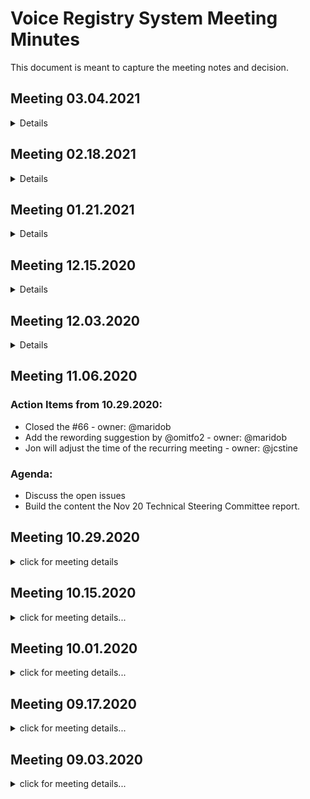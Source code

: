 # Voice Registry System Meeting Minutes
This document is meant to capture the meeting notes and decision.

## Meeting 03.04.2021
<details>    

### Agenda:
- Discuss the PR#159 VRS Type.
- Discuss the other issues open. 


### Discussion:
- 

</details>

## Meeting 02.18.2021
<details>    

### Agenda:
- GS1 Phil Archer guest presenter

### Discussion:
- He presented his [thought](https://drive.google.com/drive/folders/1b4liMvkl6Xv9P8U0Cw09IHi7E4b9PE2t) on VRS.

</details>

## Meeting 01.21.2021
<details>    

### Agenda:
- Prioritize the VRS GIT issues

### Discussion:
- The team prioritized some git issues based on need and deliveries.
- Discussed the standard in creating the GIT issue. Identify the problem and definition of done. 
- Decided to follow an architecture decision log whenever some critical decisions need to be ratified and vetted. The architecture decision logs are still stored in the git repo.
- We discussed the OVN Pull Request process. 

</details>

## Meeting 12.15.2020
<details>    

### Agenda:
 - Discuss the working style (GIT projects, GIT issues, Assigning work)
 - Prioritize the VRS GIT issues

</details>

## Meeting 12.03.2020
<details>

### Agenda:
 - Shared the feedback from the presentation
 - Discuss the next steps (identifying requirements, dependencies)
 - Identify governance for the registry. Do we need one? What it would like?

</details>

## Meeting 11.06.2020
### Action Items from 10.29.2020:
- Closed the #66 - owner: @maridob
- Add the rewording suggestion by @omitfo2 - owner: @maridob
- Jon will adjust the time of the recurring meeting - owner: @jcstine

### Agenda:
- Discuss the open issues
- Build the content the Nov 20 Technical Steering Committee report. 


## Meeting 10.29.2020

<details>
<summary>click for meeting details</summary>

### Action Items from 10.15.2020:
- @Lens-fitzgerald will need to respond on my comment [#76](re: https://github.com/open-voice-network/docs/pull/76)

### Agenda:
- Review the decision made last 10.15.2020
- Review prioritization of the problem
- Discuss the integration of VRS with other components
- Discuss the "context" concept
- Review the active issues

### Discussion/Decision Points:
1. Reviewed the decision made last 10.15.2020. VRS roles and responsibilities in the world of Voice.
    - Central location for invocation and platform agnostic.
    - Provide a consistent experience across conversational platforms and/or entity's conversational assistant.
    - VRS is not responsible for the interpretation of the intent of the user.
    - VRS can hold various attributes regarding the invocation, such as name, alternative names, category, geolocation.
    - VRS can receive inputs like the user's current location but is not responsible for storing its preference. 
    - VRS names can have synergies.
2.  Prioritization for VRS
    - Bucket 1
    - Bucket 2
3. "Context" concept will be discussed in the architectute meeting group.
4. VRS integration with other components will be pushed for another meeting.

### Action Items
- Closed the #66 - owner: @maridob
- Add the rewording suggestion by @omitfo2 - owner: @maridob
- Jon will adjust the time of the recurring meeting - owner: @jcstine

### Next Meeting Agenda:
- Build the content the Nov 20 Technical Steering Committee report.


</details>

## Meeting 10.15.2020

<details><summary>click for meeting details...</summary>

### Action Items from 10.01.2020:
- @Lens-fitzgerald will create PR for the additional problem context #69 and #70
- @omitfo2 will create PR for the problem context #66.
- @Lens-fitzgerald will propose the definition for Conversation Assistant
- @maridob will create a new poll for the new set of the problem context. 
    >> Poll is sent and created on 10.13.2020 4 PM CST time.
    >> /poll "Please select the problems that you think should be solved and prioritize by the VRS. The details description of the problems are" "Provide consistent experience across conversational platforms and/or entity conversational assistant." "Disambiguation of entities location." "Disambiguation of entities - homophone." "Disambiguation of entities - homograph." "Lack of central location for invocation availability." "Correction of mispronounciations." "Indirect invocation of application apps. Ex: Add milk to Tarjey." anonymous
    >> This poll is Issue #77

### Agenda:
  - Discuss the goal of the meeting. Goal: Finalized the problem prioritization that VRS can solve.
  - Discuss the architecture guidance for VRS. The architecture guidance should help us to align the scope of the problem for VRS.
  - Discuss and ratify the business value for each problem prioritization, based on the poll. The outcome of this discussion will be brought back to the Technical Committee.
  - Check if we achieve our goal. If not, why? 

### Discussion/Decision Points:
As we are trying to build the VRS component's role and responsibilities of VRS in the OVN architecture world. Like Dan's analogy of building a rocket, it will NOT only take 1 component to make it work. To state the obvious, it's going to be more than one.  The critical thing to resolve is the role of the component in building the rocket. Like any component building process, it should start in identifying the problem context and scope. Along with identifying the responsibilities, there are some architecture principles guidelines that we would like to follow. 

- Single Responsibility
- Loose Coupling
- Event-Driven
- Availability and Partitioning Eventual Consistency
- Interface segregation
- Automation (CICD, DevOps, Containerization, Service Mesh, Observability, etc.)

In identifying the problem context, we focused on the Single Responsibility Principle. This benefits the VRS component to find the right amount of cohesive functionality and responsibility. This is to avoid the pitfall of being monolith or create tight coupling.

As we reviewed and got the feedback from the team about the problems. There is some noticeable gap with some of the issues brought forward.

> ![](component_assets/vrs_problem_poll.png?raw=true "Fig. 1 - VRS Problem Context Poll")

#### Problem #1 and #5 are the top 2 choices for VRS.

#1 Provide a consistent experience across conversational platforms and/or entity's conversational assistant.
#6 The lack of central location for invocation availability.

As you can see, it is very much apparent the remaining of the problem has more or less equal number of votes. There is a typical pattern that showed in Disambiguation. 

(1) The decision making for the right interpretation.<br>
(2) Relationship of the location, homograph/homophone/mispronunciation/alternate names with the invocation. 

#### In Problem #2, Disambiguation of Location. 
First use-case:
The user asks for "{wake word}, order 1 Tiramisu chocolate cake from Patrick's Dessert. The current user location is in Apple Valley, MN, where he lives.

Second use-case:
The user asks for "{wake word}, order 1 Tiramisu chocolate cake from Patrick's Dessert. The current user location is at Minneapolis airport, but his home location is in Apple Valley, MN. His intention is to order to the nearest location to his house and not his current location - so when he gets home, the dessert is already there.


There is multiple Patrick's Dessert from a different location. 
Patrick's Dessert Burnsville, MN (5 miles away from user location)
Patrick's Dessert Minneapolis, MN (20 miles away from user location)

Multiple ways to solve it:
- Take into account user location
- Take into account user preferences based on the user's history.
- Ask a follow-up question to the user before presenting the selected voice application. 

**RECOMMENDATION:**
- VRS should not be in the interpretation's decision-making business.
- Instead, it should be the source of truth of the relationship to the location and voice application. It can have the ability to receive the user's current location that can come from other components but will not store any user's preference. Although it will hold the voice application's selection or settings. 
- The VRS can return multiple voice applications to the "callee" based on the voice application settings.


#### In Problem #3, Disambiguation of entities - homophone.
 First use-case:
The user asks for "{wake word}, I want to talk to Cisco" 

 Second use-case:
The user asks for "{wake word}, I want to check the seafood category of 
Sysco" 

Multiple ways to solve it:
- Take into account user preferences based on the user's history.
- Ask a follow-up question to the user before presenting the selected voice application. 
- Understand the full context of the utterance. In this case, take into account the "seafood" relationship to the voice application.

**RECOMMENDATION:**
- VRS should not be in the interpretation's decision-making business.
- The translation of "voice to text" should be handled by other components outside of VRS. VRS is expected to receive a text.
- VRS can hold an attribute of a voice application's category.  Example: Cisco belongs to Technology, Networking Category, and Sysco belongs to Retail.
- VRS can hold an attribute of alternative names. Sysco can have alternative names of Sysco Food, Sysco, while Cisco can have an alternative representation of Cisco Networking, Cisco.
- The VRS can return multiple voice applications to the "callee" based on the voice application settings.


#### In Problem #4, Disambiguation of entities - homograph.
 First use-case:
The user asks for "{wake word}, set-up an appointment with Delta." 

 Second use-case:
The user asks for "{wake word}, how much is the flight from MSP to MNL with Delta?" 

Multiple entities are associated with Delta, such as Delta Dental, Delta Airlines, Delta Network, and like the above disambiguation scenarios, these can be handled in multiple ways.

Take into account user preferences based on the user's history.
- Ask a follow-up question to the user before presenting the selected voice application. 
- Understand the full context of the utterance. In this case, take into account the "flight" relationship to the voice application.

**RECOMMENDATION:**
- VRS should not be in the interpretation's decision-making business.
- VRS can hold an attribute of a voice application's category.  Example: Delta Dental belongs to Healthcare, and Delta Airlines belongs to Travel, Flight.
- VRS can hold an attribute of alternative names. Each voice application can opt to have their alternative names set-up. For example, Delta Airlines can have Delta, while Delta Network can have an alternative representation of Delta.
- The VRS can return multiple voice applications to the "callee" based on the voice application settings.

#### In Problem #6, Correction of mispronunciations.

This is a similar use-case to Problem #3 Disambiguation of entities-homophone, and we have identical recommendations.


#### In Problem #7, Indirect invocation of alternative names. Ex: Add milk to Tarjey.

This is a similar use-case scenario to Problem #4 Disambiguation of entities - homograph, and we have identical recommendations.

#### Other Recommendation/Decision
- Names have synergies
- Rescheduling the recurring meeting time to 9:30 CST

### Action Item:
- @maridob will review the PR of @Lens-fitzgerald and @omitfo2 for merging

### Next Steps:
- Discuss the integration of VRS with other components
- Discuss the "context" concept
- Review prioritization of the problem
- Review the active issues

</details>


## Meeting 10.01.2020

<details><summary>click for meeting details...</summary>

### Agenda:
  - @omitfo2 will walk through the issue #66 
  - @Lens-fitzgerald will walk through issue #69 and #70
  - @jcstine discussed the PR #68
  - Review the poll in problem prioritization 
  - Recap of the meeting (what can we do differently or keep?) - 5 minutes

### Discussion/Decision Points:
 - The issue #66, #69 and #70 will be added as part of the VRS problem context.
 - Anything deemed necessary that needs to be discussed in the VRS meeting will need to be added as a Github issue.
 - Continue the structure of the meeting.

### Action Item:
- @Lens-fitzgerald will create PR for the additional problem context #69 and #70
- @omitfo2 will create PR for the problem context #66.
- @Lens-fitzgerald will propose the definition for Conversation Assistant
- @maridob will create a new poll for the new set of the problem context

### Next Steps:
-

</details>


## Meeting 09.17.2020

<details><summary>click for meeting details...</summary>

### Agenda:
  - Action items are addressed from the previous meeting.
  - Solidify and prioritize the problem statement. In each problem, we need to assess the following:
      <br>(1) What is the problem?
      <br>(2) Who is affected?
      <br>(3) Where does it happen?
      <br>(3) Why is this problem important? What value does it bring?
  - Prioritize the importance of problem-based on business value and impact.

### Discussion/Decision Points:
- Discussed the difference between VII vs. OVN in general.
- Identified six problems that VRS can tackle. See git issues. 
- Problem 5 is an analogy of a Yellowpages. Any persona such as user, publisher, or technical resources can go to VRS as a central location to find voice application or invocation available. 
-  Marteen mentioned the Conversational Platform should be defined as an assistant. We will discuss this in the next meeting.

### Action Item:
  - Prioritize the importance of problem-based on business value and impact.

### Next Steps:
  - Create a poll, and people can vote on the problem prioritization.


</details>

## Meeting 09.03.2020

<details><summary>click for meeting details...</summary>

**Attendance:** @maridob, @omitfo2, @rogerkibbe, @rmtuckerphx, @nkmyers0794

### Agenda:
  - Vote for the VRS moderator
  - Discuss the problem statement([#56](https://github.com/open-voice-network/docs/issues/56), [#57](https://github.com/open-voice-network/docs/issues/57), [#58](https://github.com/open-voice-network/docs/issues/58), ) submitted from the last meeting. 

### Discussion/Decision Points:
  - @maridob is voted for VRS moderator
  - Everyone agreed that we should be using the speaking language. See terminology alignment in the [VRS doc](https://github.com/open-voice-network/docs/blob/master/components/voice_registry_system.m)
  - Reviewed the above issues and rephrased based on the agreed terminology alignment. All notes for the individual issue are captured in the github | issue. 
  - Create an issue to add *technical resource* in the terminology alignment. 
    > Technical resource can be a publisher/developer. It can be a representative of an entity or independent party. Their role is to create an actual listing of the voice application.
  - Create an issue to add *voice application* in the terminology alignment. This is similar definition in the the [technical masterplan document](https://github.com/open-voice-network/docs/blob/master/technical_masterplan.md).

### Action Item(s):
  - Create an issue to add the *technical resource* terminology - Maria
  - Create an issue to add the *voice application* terminology - Maria

### Next Steps:
  - Solidify the problem statement.
  - Prioritize the importance of problem based on business value and impact.

</details>
